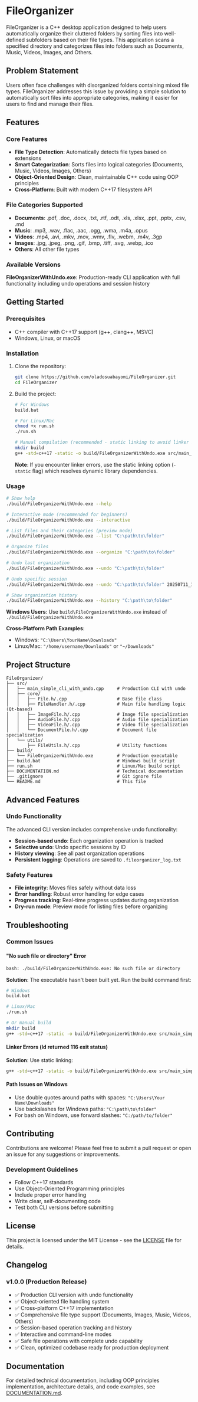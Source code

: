 # FileOrganizer

FileOrganizer is a C++ desktop application designed to help users automatically organize their cluttered folders by sorting files into well-defined subfolders based on their file types. This application scans a specified directory and categorizes files into folders such as Documents, Music, Videos, Images, and Others.

## Problem Statement

Users often face challenges with disorganized folders containing mixed file types. FileOrganizer addresses this issue by providing a simple solution to automatically sort files into appropriate categories, making it easier for users to find and manage their files.

## Features

### Core Features

- **File Type Detection**: Automatically detects file types based on extensions
- **Smart Categorization**: Sorts files into logical categories (Documents, Music, Videos, Images, Others)
- **Object-Oriented Design**: Clean, maintainable C++ code using OOP principles
- **Cross-Platform**: Built with modern C++17 filesystem API

### File Categories Supported

- **Documents**: .pdf, .doc, .docx, .txt, .rtf, .odt, .xls, .xlsx, .ppt, .pptx, .csv, .md
- **Music**: .mp3, .wav, .flac, .aac, .ogg, .wma, .m4a, .opus
- **Videos**: .mp4, .avi, .mkv, .mov, .wmv, .flv, .webm, .m4v, .3gp
- **Images**: .jpg, .jpeg, .png, .gif, .bmp, .tiff, .svg, .webp, .ico
- **Others**: All other file types

### Available Versions

**FileOrganizerWithUndo.exe**: Production-ready CLI application with full functionality including undo operations and session history

## Getting Started

### Prerequisites

- C++ compiler with C++17 support (g++, clang++, MSVC)
- Windows, Linux, or macOS

### Installation

1. Clone the repository:

   ```bash
   git clone https://github.com/oladosuabayomi/FileOrganizer.git
   cd FileOrganizer
   ```

2. Build the project:

   ```bash
   # For Windows
   build.bat

   # For Linux/Mac
   chmod +x run.sh
   ./run.sh

   # Manual compilation (recommended - static linking to avoid linker issues)
   mkdir build
   g++ -std=c++17 -static -o build/FileOrganizerWithUndo.exe src/main_simple_cli_with_undo.cpp
   ```

   **Note**: If you encounter linker errors, use the static linking option (`-static` flag) which resolves dynamic library dependencies.

### Usage

```bash
# Show help
./build/FileOrganizerWithUndo.exe --help

# Interactive mode (recommended for beginners)
./build/FileOrganizerWithUndo.exe --interactive

# List files and their categories (preview mode)
./build/FileOrganizerWithUndo.exe --list "C:\path\to\folder"

# Organize files
./build/FileOrganizerWithUndo.exe --organize "C:\path\to\folder"

# Undo last organization
./build/FileOrganizerWithUndo.exe --undo "C:\path\to\folder"

# Undo specific session
./build/FileOrganizerWithUndo.exe --undo "C:\path\to\folder" 20250711_143022

# Show organization history
./build/FileOrganizerWithUndo.exe --history "C:\path\to\folder"
```

**Windows Users**: Use `build\FileOrganizerWithUndo.exe` instead of `./build/FileOrganizerWithUndo.exe`

**Cross-Platform Path Examples**:

- Windows: `"C:\Users\YourName\Downloads"`
- Linux/Mac: `"/home/username/Downloads"` or `"~/Downloads"`

## Project Structure

```
FileOrganizer/
├── src/
│   ├── main_simple_cli_with_undo.cpp     # Production CLI with undo
│   ├── core/
│   │   ├── File.h/.cpp                   # Base file class
│   │   ├── FileHandler.h/.cpp            # Main file handling logic (Qt-based)
│   │   ├── ImageFile.h/.cpp              # Image file specialization
│   │   ├── AudioFile.h/.cpp              # Audio file specialization
│   │   ├── VideoFile.h/.cpp              # Video file specialization
│   │   └── DocumentFile.h/.cpp           # Document file specialization
│   └── utils/
│       ├── FileUtils.h/.cpp              # Utility functions
├── build/
│   └── FileOrganizerWithUndo.exe         # Production executable
├── build.bat                             # Windows build script
├── run.sh                                # Linux/Mac build script
├── DOCUMENTATION.md                      # Technical documentation
├── .gitignore                            # Git ignore file
└── README.md                             # This file
```

## Advanced Features

### Undo Functionality

The advanced CLI version includes comprehensive undo functionality:

- **Session-based undo**: Each organization operation is tracked
- **Selective undo**: Undo specific sessions by ID
- **History viewing**: See all past organization operations
- **Persistent logging**: Operations are saved to `.fileorganizer_log.txt`

### Safety Features

- **File integrity**: Moves files safely without data loss
- **Error handling**: Robust error handling for edge cases
- **Progress tracking**: Real-time progress updates during organization
- **Dry-run mode**: Preview mode for listing files before organizing

## Troubleshooting

### Common Issues

#### "No such file or directory" Error

```bash
bash: ./build/FileOrganizerWithUndo.exe: No such file or directory
```

**Solution**: The executable hasn't been built yet. Run the build command first:

```bash
# Windows
build.bat

# Linux/Mac
./run.sh

# Or manual build
mkdir build
g++ -std=c++17 -static -o build/FileOrganizerWithUndo.exe src/main_simple_cli_with_undo.cpp
```

#### Linker Errors (ld returned 116 exit status)

**Solution**: Use static linking:

```bash
g++ -std=c++17 -static -o build/FileOrganizerWithUndo.exe src/main_simple_cli_with_undo.cpp
```

#### Path Issues on Windows

- Use double quotes around paths with spaces: `"C:\Users\Your Name\Downloads"`
- Use backslashes for Windows paths: `"C:\path\to\folder"`
- For bash on Windows, use forward slashes: `"C:/path/to/folder"`

## Contributing

Contributions are welcome! Please feel free to submit a pull request or open an issue for any suggestions or improvements.

### Development Guidelines

- Follow C++17 standards
- Use Object-Oriented Programming principles
- Include proper error handling
- Write clear, self-documenting code
- Test both CLI versions before submitting

## License

This project is licensed under the MIT License - see the [LICENSE](LICENSE) file for details.

## Changelog

### v1.0.0 (Production Release)

- ✅ Production CLI version with undo functionality
- ✅ Object-oriented file handling system
- ✅ Cross-platform C++17 implementation
- ✅ Comprehensive file type support (Documents, Images, Music, Videos, Others)
- ✅ Session-based operation tracking and history
- ✅ Interactive and command-line modes
- ✅ Safe file operations with complete undo capability
- ✅ Clean, optimized codebase ready for production deployment

## Documentation

For detailed technical documentation, including OOP principles implementation, architecture details, and code examples, see [DOCUMENTATION.md](DOCUMENTATION.md).
